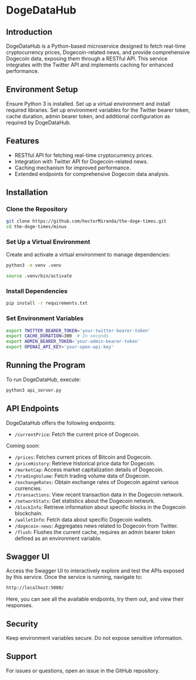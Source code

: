 
# DogeDataHub

## Introduction
DogeDataHub is a Python-based microservice designed to fetch real-time cryptocurrency prices, Dogecoin-related news, and provide comprehensive Dogecoin data, exposing them through a RESTful API. This service integrates with the Twitter API and implements caching for enhanced performance.

## Environment Setup
Ensure Python 3 is installed. Set up a virtual environment and install required libraries. Set up environment variables for the Twitter bearer token, cache duration, admin bearer token, and additional configuration as required by DogeDataHub.

## Features
- RESTful API for fetching real-time cryptocurrency prices.
- Integration with Twitter API for Dogecoin-related news.
- Caching mechanism for improved performance.
- Extended endpoints for comprehensive Dogecoin data analysis.

## Installation

### Clone the Repository
```bash
git clone https://github.com/hectorMiranda/the-doge-times.git
cd the-doge-times/minux
```

### Set Up a Virtual Environment
Create and activate a virtual environment to manage dependencies:
```bash
python3 -m venv .venv

source .venv/bin/activate
```

### Install Dependencies
```bash
pip install -r requirements.txt
```

### Set Environment Variables
```bash
export TWITTER_BEARER_TOKEN='your-twitter-bearer-token'
export CACHE_DURATION=300  # In seconds
export ADMIN_BEARER_TOKEN='your-admin-bearer-token'
export OPENAI_API_KEY='your-open-api-key'
```

## Running the Program
To run DogeDataHub, execute:
```bash
python3 api_server.py
```

## API Endpoints
DogeDataHub offers the following endpoints:

- `/currentPrice`: Fetch the current price of Dogecoin.


Coming soon: 
- `/prices`: Fetches current prices of Bitcoin and Dogecoin.
- `/priceHistory`: Retrieve historical price data for Dogecoin.
- `/marketCap`: Access market capitalization details of Dogecoin.
- `/tradingVolume`: Fetch trading volume data of Dogecoin.
- `/exchangeRates`: Obtain exchange rates of Dogecoin against various currencies.
- `/transactions`: View recent transaction data in the Dogecoin network.
- `/networkStats`: Get statistics about the Dogecoin network.
- `/blockInfo`: Retrieve information about specific blocks in the Dogecoin blockchain.
- `/walletInfo`: Fetch data about specific Dogecoin wallets.
- `/dogecoin-news`: Aggregates news related to Dogecoin from Twitter.
- `/flush`: Flushes the current cache, requires an admin bearer token defined as an environment variable.

## Swagger UI
Access the Swagger UI to interactively explore and test the APIs exposed by this service. Once the service is running, navigate to:
```bash
http://localhost:5000/
```
Here, you can see all the available endpoints, try them out, and view their responses.

## Security
Keep environment variables secure. Do not expose sensitive information.

## Support
For issues or questions, open an issue in the GitHub repository.
